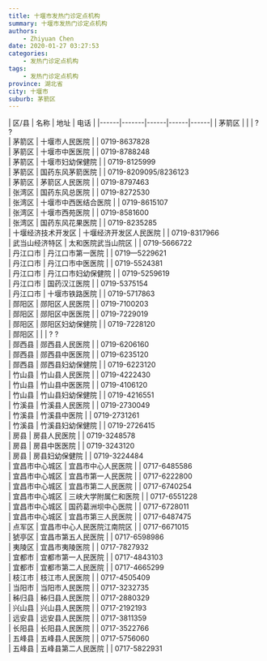 ```yaml
---
title: 十堰市发热门诊定点机构
summary: 十堰市发热门诊定点机构
authors: 
    - Zhiyuan Chen
date: 2020-01-27 03:27:53
categories: 
    - 发热门诊定点机构
tags: 
    - 发热门诊定点机构
province: 湖北省
city: 十堰市
suburb: 茅箭区
---
```


|  区/县  |  名称  |  地址  |  电话  |
|------|-------|------|------|------|
|  茅箭区  |    |    |  ? ?  
|  茅箭区  |  十堰市人民医院  |    |  0719-8637828  
|  茅箭区  |  十堰市中医医院  |    |  0719-8788248  
|  茅箭区  |  十堰市妇幼保健院  |    |  0719-8125999  
|  茅箭区  |  国药东风茅箭医院  |    |  0719-8209095/8236123  
|  茅箭区  |  茅箭区人民医院  |    |  0719-8797463  
|  张湾区  |  国药东风总医院  |    |  0719-8272530  
|  张湾区  |  十堰市中西医结合医院  |    |  0719-8615107  
|  张湾区  |  十堰市西苑医院  |    |  0719-8581600  
|  张湾区  |  国药东风花果医院  |    |  0719-8235285  
|  十堰经济技术开发区  |  十堰经济开发区人民医院  |    |  0719-8317966  
|  武当山经济特区  |  太和医院武当山院区  |    |  0719-5666722  
|  丹江口市  |  丹江口市第一医院  |    |  0719—5229621  
|  丹江口市  |  丹江口市中医医院  |    |  0719-5524381  
|  丹江口市  |  丹江口市妇幼保健院  |    |  0719-5259619  
|  丹江口市  |  国药汉江医院  |    |  0719-5375154  
|  丹江口市  |  十堰市铁路医院  |    |  0719-5717863  
|  郧阳区  |  郧阳区人民医院  |    |  0719-7100203  
|  郧阳区  |  郧阳区中医医院  |    |  0719-7229019  
|  郧阳区  |  郧阳区妇幼保健院  |    |  0719-7228120  
|  郧阳区  |    |    |  ? ?  
|  郧西县  |  郧西县人民医院  |    |  0719-6206160  
|  郧西县  |  郧西县中医医院  |    |  0719-6235120  
|  郧西县  |  郧西县妇幼保健院  |    |  0719-6223120  
|  竹山县  |  竹山县人民医院  |    |  0719-4222430  
|  竹山县  |  竹山县中医医院  |    |  0719-4106120  
|  竹山县  |  竹山县妇幼保健院  |    |  0719-4216551  
|  竹溪县  |  竹溪县人民医院  |    |  0719-2730049  
|  竹溪县  |  竹溪县中医院  |    |  0719-2731261  
|  竹溪县  |  竹溪县妇幼保健院  |    |  0719-2726415  
|  房县  |  房县人民医院  |    |  0719-3248578  
|  房县  |  房县中医医院  |    |  0719-3243120  
|  房县  |  房县妇幼保健院  |    |  0719-3224484  
|  宜昌市中心城区  |  宜昌市中心人民医院  |    |  0717-6485586  
|  宜昌市中心城区  |  宜昌市第一人民医院  |    |  0717-6222800  
|  宜昌市中心城区  |  宜昌市第二人民医院  |    |  0717-6740254  
|  宜昌市中心城区  |  三峡大学附属仁和医院  |    |  0717-6551228  
|  宜昌市中心城区  |  国药葛洲坝中心医院  |    |  0717-6728011  
|  宜昌市中心城区  |  宜昌市第三人民医院  |    |  0717-6487475  
|  点军区  |  宜昌市中心人民医院江南院区  |    |  0717-6671015  
|  猇亭区  |  宜昌市第五人民医院  |    |  0717-6598986  
|  夷陵区  |  宜昌市夷陵医院  |    |  0717-7827932  
|  宜都市  |  宜都市第一人民医院  |    |  0717-4843103  
|  宜都市  |  宜都市第二人民医院  |    |  0717-4665299  
|  枝江市  |  枝江市人民医院  |    |  0717-4505409  
|  当阳市  |  当阳市人民医院  |    |  0717-3232735  
|  秭归县  |  秭归县人民医院  |    |  0717-2880329  
|  兴山县  |  兴山县人民医院  |    |  0717-2192193  
|  远安县  |  远安县人民医院  |    |  0717-3811359  
|  长阳县  |  长阳县人民医院  |    |  0717-3522766  
|  五峰县  |  五峰县人民医院  |    |  0717-5756060  
|  五峰县  |  五峰县第二人民医院  |    |  0717-5822931  

